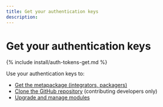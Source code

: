 ```yaml
---
title: Get your authentication keys
description:
---
```


# Get your authentication keys

{% include install/auth-tokens-get.md %}

Use your authentication keys to:

*  [Get the metapackage (integrators, packagers)](../composer.md)
*  [Clone the GitHub repository](https://developer.adobe.com/commerce/contributor/guides/install/clone-repository/) (contributing developers only)
*  [Upgrade and manage modules](https://experienceleague.adobe.com/docs/commerce-operations/upgrade-guide/modules/upgrade.html)
